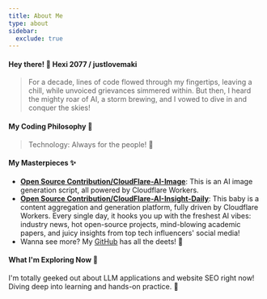 ```yaml
---
title: About Me
type: about
sidebar:
  exclude: true
---
```

#### Hey there! 👋 Hexi 2077 / justlovemaki

> For a decade, lines of code flowed through my fingertips, leaving a chill, while unvoiced grievances simmered within. But then, I heard the mighty roar of AI, a storm brewing, and I vowed to dive in and conquer the skies!

#### My Coding Philosophy 🚀

> Technology: Always for the people! 🤝

#### My Masterpieces ✨

*   **[Open Source Contribution/CloudFlare-AI-Image](https://github.com/justlovemaki/CloudFlare-AI-Image)**: This is an AI image generation script, all powered by Cloudflare Workers.
*   **[Open Source Contribution/CloudFlare-AI-Insight-Daily](https://github.com/justlovemaki/CloudFlare-AI-Insight-Daily)**: This baby is a content aggregation and generation platform, fully driven by Cloudflare Workers. Every single day, it hooks you up with the freshest AI vibes: industry news, hot open-source projects, mind-blowing academic papers, and juicy insights from top tech influencers' social media!
*   Wanna see more? My [GitHub](https://github.com/justlovemaki) has all the deets! 🤩

#### What I'm Exploring Now 🌱

I'm totally geeked out about LLM applications and website SEO right now! Diving deep into learning and hands-on practice. 🚀
